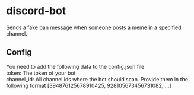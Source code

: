 # discord-bot

Sends a fake ban message when someone posts a meme in a specified channel.

## Config

You need to add the following data to the config.json file <br>
token: The token of your bot<br>
channel_id: All channel ids where the bot should scan. Provide them in the following format [394876125678910425, 928105673456731082, ...]
